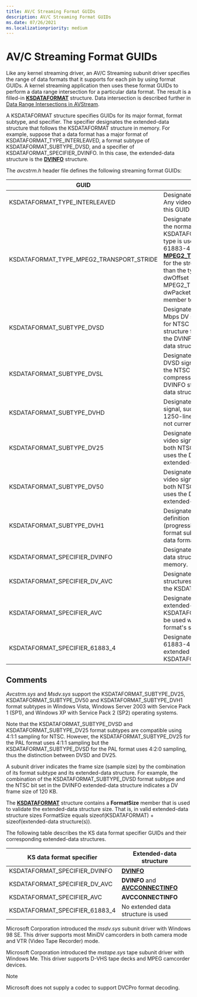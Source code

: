 ```yaml
---
title: AV/C Streaming Format GUIDs
description: AV/C Streaming Format GUIDs
ms.date: 07/26/2021
ms.localizationpriority: medium
---
```


# AV/C Streaming Format GUIDs

Like any kernel streaming driver, an AV/C Streaming subunit driver specifies the range of data formats that it supports for each pin by using format GUIDs. A kernel streaming application then uses these format GUIDs to perform a data range intersection for a particular data format. The result is a filled-in [**KSDATAFORMAT**](/windows-hardware/drivers/ddi/ks/ns-ks-ksdataformat) structure. Data intersection is described further in [Data Range Intersections in AVStream](./data-range-intersections-in-avstream.md).

A KSDATAFORMAT structure specifies GUIDs for its major format, format subtype, and specifier. The specifier designates the extended-data structure that follows the KSDATAFORMAT structure in memory. For example, suppose that a data format has a major format of KSDATAFORMAT_TYPE_INTERLEAVED, a format subtype of KSDATAFORMAT_SUBTYPE_DVSD, and a specifier of KSDATAFORMAT_SPECIFIER_DVINFO. In this case, the extended-data structure is the [**DVINFO**](/windows-hardware/drivers/ddi/avcstrm/ns-avcstrm-_dvinfo) structure.

The *avcstrm.h* header file defines the following streaming format GUIDs:

| GUID | Description |
|--|--|
| KSDATAFORMAT_TYPE_INTERLEAVED | Designates an interleaved audio and video signal. Any video stream that contains audio should specify this GUID as the stream's type. |
| KSDATAFORMAT_TYPE_MPEG2_TRANSPORT_STRIDE | Designates an MPEG2 stream type that deviates from the normal 188-byte MPEG2 packet size. The KSDATAFORMAT_TYPE_MPEG2_TRANSPORT_STRIDE type is used with streams that conform to the IEC 61883-4 specification. These streams use the [**MPEG2_TRANSPORT_STRIDE**](/windows-hardware/drivers/ddi/bdatypes/ns-bdatypes-_mpeg2_transport_stride) structure that allows for the stream to describe the format that is different than the typical 188 byte packet. For example, the dwOffset member of the MPEG2_TRANSPORT_STRIDE would be set to 4, the dwPacketLength member to 188, and the dwStride member to 192. |
| KSDATAFORMAT_SUBTYPE_DVSD | Designates an IEC 61883-2 standard-definition 25-Mbps DV signal that uses a 4:1:1 sampling structure for NTSC signals or that uses a 4:2:0 sampling structure for PAL signals. This format subtype uses the DVINFO structure as the data format's extended-data structure. |
| KSDATAFORMAT_SUBTYPE_DVSL | Designates an IEC 61883-3 long-play 12.5-Mbps DVSD signal, which has the same number of lines as the NTSC or PAL signal but implements a higher compression ratio. This format subtype uses the DVINFO structure as the data format's extended-data structure. |
| KSDATAFORMAT_SUBTYPE_DVHD | Designates an IEC 61883-3 high-definition DV signal, such as a 1125-line 60-Hz NTSC signal or a 1250-line 50-Hz PAL signal. This format subtype is not currently supported. |
| KSDATAFORMAT_SUBTYPE_DV25 | Designates an SMPTE 314M 25-Mbps DVCPRO video signal that uses a 4:1:1 sampling structure for both NTSC and PAL signals. This format subtype uses the DVINFO structure as the data format's extended-data structure. |
| KSDATAFORMAT_SUBTYPE_DV50 | Designates an SMPTE 314M 50-Mbps DVCPRO50 video signal that uses a 4:2:2 sample structure for both NTSC and PAL signals. This format subtype uses the DVINFO structure as the data format's extended-data structure. |
| KSDATAFORMAT_SUBTYPE_DVH1 | Designates an SMPTE 370M 100-Mbps high-definition DV video signal, such as a 720p (progressive) or a 1080i (interlaced) signal. This format subtype uses the DVINFO structure as the data format's extended-data structure. |
| KSDATAFORMAT_SPECIFIER_DVINFO | Designates the DVINFO structure as the extended-data structure following the KSDATAFORMAT in memory. |
| KSDATAFORMAT_SPECIFIER_DV_AVC | Designates the DVINFO and AVCCONNECTINFO structures as the extended-data structures following the KSDATAFORMAT in memory. |
| KSDATAFORMAT_SPECIFIER_AVC | Designates the AVCCONNECTINFO structure as the extended-data structure following the KSDATAFORMAT in memory. This specifier may also be used with an MPEG2TS format, depending on the format's subtype. |
| KSDATAFORMAT_SPECIFIER_61883_4 | Designates an MPEG2-TS format that follows the IEC 61883-4 protocol. This specifier does not use any extended data structure to follow the KSDATAFORMAT in memory. |

## Comments

*Avcstrm.sys* and *Msdv.sys* support the KSDATAFORMAT_SUBTYPE_DV25, KSDATAFORMAT_SUBTYPE_DV50 and KSDATAFORMAT_SUBTYPE_DVH1 format subtypes in Windows Vista, Windows Server 2003 with Service Pack 1 (SP1), and Windows XP with Service Pack 2 (SP2) operating systems.

Note that the KSDATAFORMAT_SUBTYPE_DVSD and KSDATAFORMAT_SUBTYPE_DV25 format subtypes are compatible using 4:1:1 sampling for NTSC. However, the KSDATAFORMAT_SUBTYPE_DV25 for the PAL format uses 4:1:1 sampling but the KSDATAFORMAT_SUBTYPE_DVSD for the PAL format uses 4:2:0 sampling, thus the distinction between DVSD and DV25.

A subunit driver indicates the frame size (sample size) by the combination of its format subtype and its extended-data structure. For example, the combination of the KSDATAFORMAT_SUBTYPE_DVSD format subtype and the NTSC bit set in the DVINFO extended-data structure indicates a DV frame size of 120 KB.

The [**KSDATAFORMAT**](/windows-hardware/drivers/ddi/ks/ns-ks-ksdataformat) structure contains a **FormatSize** member that is used to validate the extended-data structure size. That is, in valid extended-data structure sizes FormatSize equals sizeof(KSDATAFORMAT) + sizeof(extended-data structure(s)).

The following table describes the KS data format specifier GUIDs and their corresponding extended-data structures.

| KS data format specifier | Extended-data structure |
|--|--|
| KSDATAFORMAT_SPECIFIER_DVINFO | [**DVINFO**](/windows-hardware/drivers/ddi/avcstrm/ns-avcstrm-_dvinfo) |
| KSDATAFORMAT_SPECIFIER_DV_AVC | **DVINFO** and [**AVCCONNECTINFO**](/windows-hardware/drivers/ddi/avc/ns-avc-_avcconnectinfo) |
| KSDATAFORMAT_SPECIFIER_AVC | **AVCCONNECTINFO** |
| KSDATAFORMAT_SPECIFIER_61883_4 | No extended data structure is used |

Microsoft Corporation introduced the *msdv.sys* subunit driver with Windows 98 SE. This driver supports most MiniDV camcorders in both camera mode and VTR (Video Tape Recorder) mode.

Microsoft Corporation introduced the *mstape.sys* tape subunit driver with Windows Me. This driver supports D-VHS tape decks and MPEG camcorder devices.

> [!NOTE]
> Microsoft does not supply a codec to support DVCPro format decoding.

